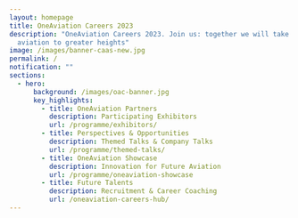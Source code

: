 ```yaml
---
layout: homepage
title: OneAviation Careers 2023
description: "OneAviation Careers 2023. Join us: together we will take Singapore
  aviation to greater heights"
image: /images/banner-caas-new.jpg
permalink: /
notification: ""
sections:
  - hero:
      background: /images/oac-banner.jpg
      key_highlights:
        - title: OneAviation Partners
          description: Participating Exhibitors
          url: /programme/exhibitors/
        - title: Perspectives & Opportunities
          description: Themed Talks & Company Talks
          url: /programme/themed-talks/
        - title: OneAviation Showcase
          description: Innovation for Future Aviation
          url: /programme/oneaviation-showcase
        - title: Future Talents
          description: Recruitment & Career Coaching
          url: /oneaviation-careers-hub/
---
```


